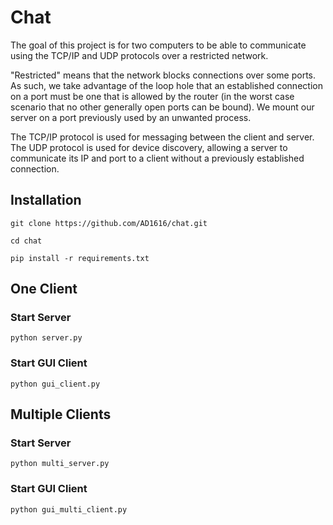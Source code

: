 # Chat

The goal of this project is for two computers to be able to communicate using the TCP/IP and UDP protocols over a restricted network.

"Restricted" means that the network blocks connections over some ports. As such, we take advantage of the loop hole that an established connection on a port must be one that is allowed by the router (in the worst case scenario that no other generally open ports can be bound). We mount our server on a port previously used by an unwanted process.

The TCP/IP protocol is used for messaging between the client and server. The UDP protocol is used for device discovery, allowing a server to communicate its IP and port to a client without a previously established connection.

## Installation
```shell
git clone https://github.com/AD1616/chat.git
```

```shell
cd chat
```

```shell
pip install -r requirements.txt
```
## One Client

### Start Server

```shell
python server.py
```

### Start GUI Client

```shell
python gui_client.py
```

## Multiple Clients

### Start Server

```shell
python multi_server.py
```

### Start GUI Client

```shell
python gui_multi_client.py
```
